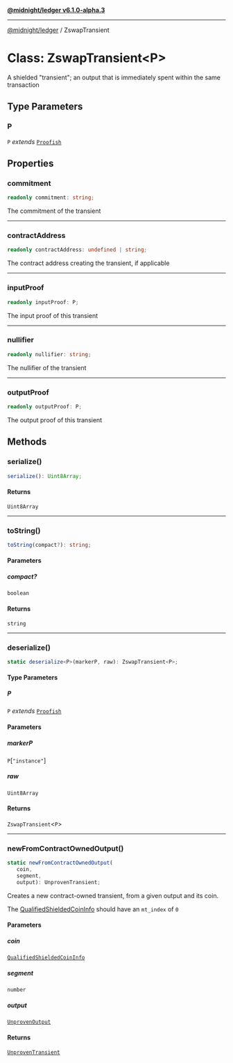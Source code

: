 [**@midnight/ledger v6.1.0-alpha.3**](../README.md)

***

[@midnight/ledger](../globals.md) / ZswapTransient

# Class: ZswapTransient\<P\>

A shielded "transient"; an output that is immediately spent within the same
transaction

## Type Parameters

### P

`P` *extends* [`Proofish`](../type-aliases/Proofish.md)

## Properties

### commitment

```ts
readonly commitment: string;
```

The commitment of the transient

***

### contractAddress

```ts
readonly contractAddress: undefined | string;
```

The contract address creating the transient, if applicable

***

### inputProof

```ts
readonly inputProof: P;
```

The input proof of this transient

***

### nullifier

```ts
readonly nullifier: string;
```

The nullifier of the transient

***

### outputProof

```ts
readonly outputProof: P;
```

The output proof of this transient

## Methods

### serialize()

```ts
serialize(): Uint8Array;
```

#### Returns

`Uint8Array`

***

### toString()

```ts
toString(compact?): string;
```

#### Parameters

##### compact?

`boolean`

#### Returns

`string`

***

### deserialize()

```ts
static deserialize<P>(markerP, raw): ZswapTransient<P>;
```

#### Type Parameters

##### P

`P` *extends* [`Proofish`](../type-aliases/Proofish.md)

#### Parameters

##### markerP

`P`\[`"instance"`\]

##### raw

`Uint8Array`

#### Returns

`ZswapTransient`\<`P`\>

***

### newFromContractOwnedOutput()

```ts
static newFromContractOwnedOutput(
   coin, 
   segment, 
   output): UnprovenTransient;
```

Creates a new contract-owned transient, from a given output and its coin.

The [QualifiedShieldedCoinInfo](../type-aliases/QualifiedShieldedCoinInfo.md) should have an `mt_index` of `0`

#### Parameters

##### coin

[`QualifiedShieldedCoinInfo`](../type-aliases/QualifiedShieldedCoinInfo.md)

##### segment

`number`

##### output

[`UnprovenOutput`](../type-aliases/UnprovenOutput.md)

#### Returns

[`UnprovenTransient`](../type-aliases/UnprovenTransient.md)
